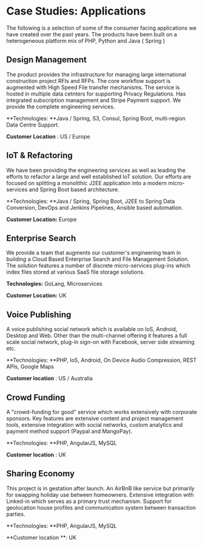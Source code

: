 # Case Studies: Applications

The following is a selection of some of the consumer facing applications we have created over the past years. The products have been built on a heterogeneous platform mix of PHP, Python and Java \( Spring \)

## Design Management

The product provides the infrastructure for managing large international construction project RFIs and RFPs. The core workflow support is augmented with High Speed File transfer mechanisms. The service is hosted in multiple data cetnters for supporting Privacy Regulations. Has integrated subscription management and Stripe Payment support. We provide the complete engineering services.

**Technologies: **Java / Spring, S3, Consul, Spring Boot, multi-region Data Centre Support.

**Customer Location** : US / Europe

## IoT & Refactoring

We have been providing the engineering services as well as leading the efforts to refactor a large and well established IoT solution. Our efforts are focused on splitting a monolithic J2EE application into a modern micro-services and Spring Boot based architecture.

**Technologies: **Java / Spring, Spring Boot, J2EE to Spring Data Conversion, DevOps and Jenkins Pipelines, Ansible based automation.

**Customer Location:** Europe

## Enterprise Search

We provide a team that augments our customer's engineering team in building a Cloud Based Enterprise Search and File Management Solution. The solution features a number of discrete micro-services plug-ins which index files stored at various SaaS file storage solutions.

**Technologies:** GoLang, Microservices

**Customer Location:** UK



## Voice Publishing

A voice publishing social network which is available on IoS, Android, Desktop and Web. Other than the multi-channel offering it features a full scale social network, plug-in sign-on with Facebook, server side streaming etc.

**Technologies: **PHP, IoS, Android, On Device Audio Compression, REST APIs, Google Maps

**Customer location** : US / Australia

## Crowd Funding

A "crowd-funding for good" service which works extensively with corporate sponsors. Key features are extensive content and project management tools, extensive integration with social networks, custom analytics and payment method support \(Paypal and MangoPay\).

**Technologies: **PHP, AngularJS, MySQL

**Customer location** : UK

## Sharing Economy

This project is in gestation after launch. An AirBnB like service but primarily for swapping holiday use between homeowners. Extensive integration with Linked-in which serves as a primary trust mechanism. Support for geolocation house profiles and communication system between transaction parties.

**Technologies: **PHP, AngularJS, MySQL

**Customer location **: UK

## 



